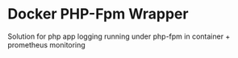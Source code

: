 # Docker PHP-Fpm Wrapper

Solution for php app logging running under php-fpm in container + prometheus monitoring
